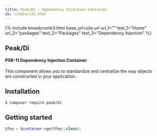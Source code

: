 ```yaml
---
title: Peak/Di - Dependency Injection Container
sb: sidebar/di.html
---
```


{% include breadcrumb3.html base_url=site.url url_1="" text_1="Home" url_2="packages" text_2="Packages" text_3="Dependency Injection" %}

## Peak/Di
#### PSR-11 Dependency Injection Container

This component allows you to standardize and centralize the way objects are constructed in your application.

## Installation

```
$ composer require peak/di
```

## Getting started
```php
$foo = $container->get(Foo::class);
```